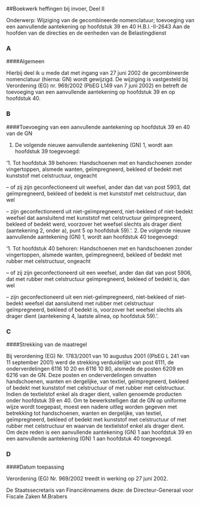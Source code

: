 <meta http-equiv='Content-Type' content='text/html; charset=utf-8' />

##Boekwerk heffingen bij invoer, Deel II

Onderwerp: Wijziging van de gecombineerde nomenclatuur; toevoeging van een aanvullende aantekening op hoofdstuk 39 en 40 H.B.I.-II-2643 Aan de hoofden van de directies en de eenheden van de Belastingdienst   
### A  

####Algemeen

Hierbij deel ik u mede dat met ingang van 27 juni 2002 de gecombineerde nomenclatuur (hierna: GN) wordt gewijzigd. De wijziging is vastgesteld bij Verordening (EG) nr. 969/2002 (PbEG L149 van 7 juni 2002) en betreft de toevoeging van een aanvullende aantekening op hoofdstuk 39 en op hoofdstuk 40.    
### B  

####Toevoeging van een aanvullende aantekening op hoofdstuk 39 en 40 van de GN

1. De volgende nieuwe aanvullende aantekening (GN) 1, wordt aan hoofdstuk 39 toegevoegd: 

‘1. Tot hoofdstuk 39 behoren: Handschoenen met en handschoenen zonder vingertoppen, alsmede wanten, geïmpregneerd, bekleed of bedekt met kunststof met celstructuur, ongeacht 

– of zij zijn geconfectioneerd uit weefsel, ander dan dat van post 5903, dat geïmpregneerd, bekleed of bedekt is met kunststof met celstructuur, dan wel  

– zijn geconfectioneerd uit niet-geïmpregneerd, niet-bekleed of niet-bedekt weefsel dat aansluitend met kunststof met celstructuur geïmpregneerd, bekleed of bedekt werd,   voorzover het weefsel slechts als drager dient (aantekening 2, onder a), punt 5 op hoofdstuk 59).’.   2. De volgende nieuwe aanvullende aantekening (GN) 1, wordt aan hoofdstuk 40 toegevoegd: 

‘1. Tot hoofdstuk 40 behoren: Handschoenen met en handschoenen zonder vingertoppen, alsmede wanten, geïmpregneerd, bekleed of bedekt met rubber met celstructuur, ongeacht 

– of zij zijn geconfectioneerd uit een weefsel, ander dan dat van post 5906, dat met rubber met celstructuur geïmpregneerd, bekleed of bedekt is, dan wel  

– zijn geconfectioneerd uit een niet-geïmpregneerd, niet-bekleed of niet- bedekt weefsel dat aansluitend met rubber met celstructuur geïmpregneerd, bekleed of bedekt is,   voorzover het weefsel slechts als drager dient (aantekening 4, laatste alinea, op hoofdstuk 59).’.      
### C  

####Strekking van de maatregel

Bij verordening (EG) Nr. 1783/2001 van 10 augustus 2001 ((PbEG L 241 van 11 september 2001) werd de strekking verduidelijkt van post 6111, de onderverdelingen 6116 10 20 en 6116 10 80, alsmede de posten 6209 en 6216 van de GN. Deze posten en onderverdelingen omvatten handschoenen, wanten en dergelijke, van textiel, geïmpregneerd, bekleed of bedekt met kunststof met celstructuur of met rubber met celstructuur. Indien de textielstof enkel als drager dient, vallen genoemde producten onder hoofdstuk 39 en 40. Om te bewerkstelligen dat de GN op uniforme wijze wordt toegepast, moest een nadere uitleg worden gegeven met betrekking tot handschoenen, wanten en dergelijke, van textiel, geïmpregneerd, bekleed of bedekt met kunststof met celstructuur of met rubber met celstructuur en waarvan de textielstof enkel als drager dient. Om deze reden is een aanvullende aantekening (GN) 1 aan hoofdstuk 39 en een aanvullende aantekening (GN) 1 aan hoofdstuk 40 toegevoegd.    
### D  

####Datum toepassing

Verordening (EG) Nr. 969/2002 treedt in werking op 27 juni 2002.     

De 
Staatssecretaris van Financiënnamens deze: de 
Directeur-Generaal voor Fiscale Zaken
M.Brabers   
